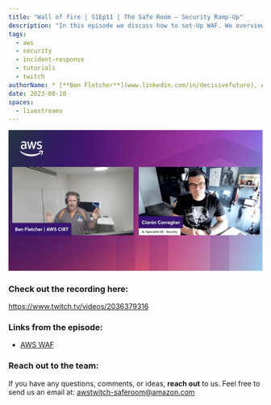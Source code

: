 ```yaml
---
title: "Wall of fire | S1Ep11 | The Safe Room – Security Ramp-Up"
description: "In this episode we discuss how to set-Up WAF. We overview the different configurations that you can enable to further protect your environment form unwanted traffic."
tags:
  - aws
  - security
  - incident-response
  - tutorials
  - twitch
authorName: * [**Ben Fletcher**](www.linkedin.com/in/decisivefuture), AWS CIRT @ AWS
date: 2023-08-10
spaces:
  - livestreams
---
```


![Screenshot from the stream](images/episode-11.png)


### Check out the recording here:

https://www.twitch.tv/videos/2036379316


### Links from the episode:

- [AWS WAF](https://docs.aws.amazon.com/waf/latest/developerguide/waf-chapter.html)


### Reach out to the team:

If you have any questions, comments, or ideas, **reach out** to us. Feel free to send us an email at: [awstwitch-saferoom@amazon.com](mailto:awstwitch-saferoom@amazon.com)

